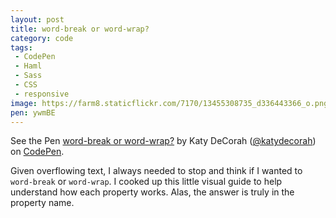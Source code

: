 ```yaml
---
layout: post
title: word-break or word-wrap?
category: code
tags:
 - CodePen
 - Haml
 - Sass
 - CSS
 - responsive
image: https://farm8.staticflickr.com/7170/13455308735_d336443366_o.png
pen: ywmBE
---
```


<p data-height="450" data-theme-id="97" data-slug-hash="ywmBE" data-default-tab="result" class='codepen'>See the Pen <a href='http://codepen.io/katydecorah/pen/ywmBE/'>word-break or word-wrap?</a> by Katy DeCorah (<a href='http://codepen.io/katydecorah'>@katydecorah</a>) on <a href='http://codepen.io'>CodePen</a>.</p>

Given overflowing text, I always needed to stop and think if I wanted to `word-break` or `word-wrap`. I cooked up this little visual guide to help understand how each property works. Alas, the answer is truly in the property name.
